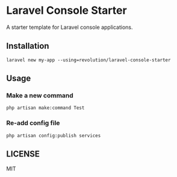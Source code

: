 # Laravel Console Starter

A starter template for Laravel console applications.

## Installation
```shell
laravel new my-app --using=revolution/laravel-console-starter
```

## Usage

### Make a new command
```shell
php artisan make:command Test
```

### Re-add config file

```shell
php artisan config:publish services
```

## LICENSE
MIT  
